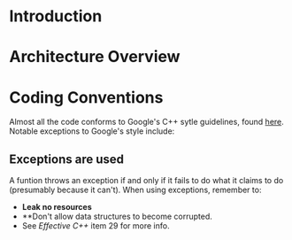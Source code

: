 
Introduction
============



Architecture Overview
=====================




Coding Conventions
==================

Almost all the code conforms to Google's C++ sytle guidelines, found [here](http://google-styleguide.googlecode.com/svn/trunk/cppguide.xml). Notable exceptions to Google's style include:

Exceptions are used 
-------------------

A funtion throws an exception if and only if it fails to do what it claims to do (presumably because it can't). When using exceptions, remember to:
* **Leak no resources**
* **Don't allow data structures to become corrupted.
* See *Effective C++* item 29 for more info.


